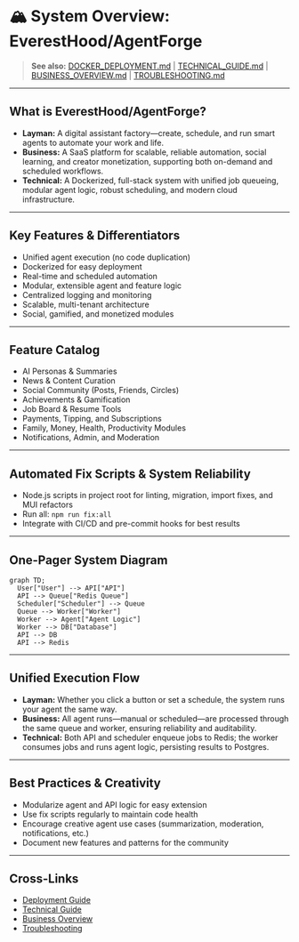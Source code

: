 # 🏔️ System Overview: EverestHood/AgentForge

> **See also:** [DOCKER_DEPLOYMENT.md](./DOCKER_DEPLOYMENT.md) | [TECHNICAL_GUIDE.md](./TECHNICAL_GUIDE.md) | [BUSINESS_OVERVIEW.md](./BUSINESS_OVERVIEW.md) | [TROUBLESHOOTING.md](./TROUBLESHOOTING.md)

---

## What is EverestHood/AgentForge?
- **Layman:** A digital assistant factory—create, schedule, and run smart agents to automate your work and life.
- **Business:** A SaaS platform for scalable, reliable automation, social learning, and creator monetization, supporting both on-demand and scheduled workflows.
- **Technical:** A Dockerized, full-stack system with unified job queueing, modular agent logic, robust scheduling, and modern cloud infrastructure.

---

## Key Features & Differentiators
- Unified agent execution (no code duplication)
- Dockerized for easy deployment
- Real-time and scheduled automation
- Modular, extensible agent and feature logic
- Centralized logging and monitoring
- Scalable, multi-tenant architecture
- Social, gamified, and monetized modules

---

## Feature Catalog
- AI Personas & Summaries
- News & Content Curation
- Social Community (Posts, Friends, Circles)
- Achievements & Gamification
- Job Board & Resume Tools
- Payments, Tipping, and Subscriptions
- Family, Money, Health, Productivity Modules
- Notifications, Admin, and Moderation

---

## Automated Fix Scripts & System Reliability
- Node.js scripts in project root for linting, migration, import fixes, and MUI refactors
- Run all: `npm run fix:all`
- Integrate with CI/CD and pre-commit hooks for best results

---

## One-Pager System Diagram

```mermaid
graph TD;
  User["User"] --> API["API"]
  API --> Queue["Redis Queue"]
  Scheduler["Scheduler"] --> Queue
  Queue --> Worker["Worker"]
  Worker --> Agent["Agent Logic"]
  Worker --> DB["Database"]
  API --> DB
  API --> Redis
```

---

## Unified Execution Flow
- **Layman:** Whether you click a button or set a schedule, the system runs your agent the same way.
- **Business:** All agent runs—manual or scheduled—are processed through the same queue and worker, ensuring reliability and auditability.
- **Technical:** Both API and scheduler enqueue jobs to Redis; the worker consumes jobs and runs agent logic, persisting results to Postgres.

---

## Best Practices & Creativity
- Modularize agent and API logic for easy extension
- Use fix scripts regularly to maintain code health
- Encourage creative agent use cases (summarization, moderation, notifications, etc.)
- Document new features and patterns for the community

---

## Cross-Links
- [Deployment Guide](./DOCKER_DEPLOYMENT.md)
- [Technical Guide](./TECHNICAL_GUIDE.md)
- [Business Overview](./BUSINESS_OVERVIEW.md)
- [Troubleshooting](./TROUBLESHOOTING.md) 